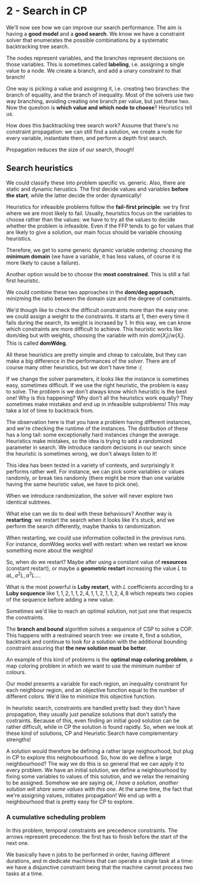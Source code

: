 # 2 - Search in CP

We'll now see how we can improve our search performance. The aim is having a **good model** and a **good search**. We know we have a constraint solver that enumerates the possible combinations by a systematic backtracking tree search.

The nodes represent variables, and the branches represent decisions on those variables. This is sometimes called **labeling**, i.e. assigning a single value to a node. We create a branch, and add a unary constraint to that branch!

One way is picking a value and assigning it, i.e. creating two branches: the branch of equality, and the branch of inequality. Most of the solvers use two way branching, avoiding creating one branch per value, but just these two. Now the question is **which value and which node to choose**? Heuristics tell us.

How does this backtracking tree search work? Assume that there's no constraint propagation: we can still find a solution, we create a node for every variable, instantiate them, and perform a depth first search.

Propagation reduces the size of our search, though!

## Search heuristics

We could classify these into problem specific vs. generic. Also, there are static and dynamic herustics. The first decide values and variables **before the start**, while the latter decide the order dynamically!

Heuristics for infeasible problems follow the **fail-first principle**: we try first where we are most likely to fail. Usually, heuristics focus on the variables to choose rather than the values: we have to try all the values to decide whether the problem is infeasible. Even if the FFP tends to go for values that are likely to give a solution, our main focus should be variable choosing heuristics. 

Therefore, we get to some generic dynamic variable ordering: choosing the **minimum domain** (we have a variable, it has less values, of course it is more likely to cause a failure).

Another option would be to choose the **most constrained**. This is still a fail first heuristic. 

We could combine these two approaches in the **dom/deg approach**, minizming the ratio between the domain size and the degree of constraints.

We'd though like to check the difficult constraints more than the easy one: we could assign a weight to the constraints. It starts at 1, then every time it fails during the search, its weight is incrased by 1. In this way, we can know which constraints are more difficult to achieve. This heuristic works like dom/deg but with weights, choosing the variable with min $dom(X_i)/ w(X_i)$. This is called **domWdeg**.

All these heuristics are pretty simple and cheap to calculate, but they can make a big difference in the performances of the solver. There are of course many other heuristics, but we don't have time :(

If we change the solver parameters, it looks like the instance is sometimes easy, sometimes difficult. If we use the right heuristic, the problem is easy to solve. The problem is we don't always know which heuristic is the best one! Why is this happening? Why don't all the heuristics work equally? They sometimes make mistakes and end up in infeasible subproblems! This may take a lot of time to backtrack from. 

The observation here is that you have a problem having different instances, and we're checking the runtime of the instances. The distribution of these has a long tail: some exceptionally hard instances change the average. Heuristics make mistakes, so the idea is trying to add a randomized parameter in search. We introduce random decisions in our search: since the heuristic is sometimes wrong, we don't always listen to it!

This idea has been tested in a variety of contexts, and surprisingly it performs rather well. For instance, we can pick some variables or values randomly, or break ties randomly (there might be more than one variable having the same heuristic value, we have to pick one).

When we introduce randomization, the solver will never explore two identical subtrees.

What else can we do to deal with these behaviours? Another way is **restarting**: we restart the search when it looks like it's stuck, and we perform the search differently, maybe thanks to randomization. 

When restarting, we could use information collected in the previous runs. For instance, domWdeg works well with restart: when we restart we know something more about the weights!

So, when do we restart? Maybe after using a constant value of **resources** (constant restart), or maybe a **geometric restart** increasing the value $L$ to $aL,a^2L,a^3L...$.

What is the most powerful is **Luby restart**, with $L$ coefficients according to a **Luby sequence** like $1,1,2,1,1,2,4,1,1,2,1,1,2,4,8$ which repeats two copies of the sequence before adding a new value. 

Sometimes we'd like to reach an optimal solution, not just one that respects the constraints.

The **branch and bound** algorithm solves a sequence of CSP to solve a COP. This happens with a restrained search tree: we create it, find a solution, backtrack and continue to look for a solution with the additional bounding constraint assuring that **the new solution must be better**.

An example of this kind of problems is the **optimal map coloring problem**, a map coloring problem in which we want to use the minimum number of colours. 

Our model presents a variable for each region, an inequality constraint for each neighbour region, and an objective function equal to the number of different colors. We'd like to minimize this objective function.

In heuristic search, constraints are handled pretty bad: they don't have propagation, they usually just penalize solutions that don't satisfy the costraints. Because of this, even finding an initial good solution can be rather difficult, while in CP the solution is found rapidly. So, when we look at these kind of solutions, CP and Heuristic Search have complementary strengths! 

A solution would therefore be defining a rather large neighourhood, but plug in CP to explore this neighobourhood. So, how do we define a large neighbourhood? The way we do this is so general that we can apply it to every problem. We have an initial solution, we define a neighbourhood by fixing some variables to values of this solution, and we relax the remaining to be assigned. Somehow we are saying *ok, I have a solution, another solution will share some values with this one*. At the same time, the fact that we're assigning values, initiates propagation! We end up with a neighbourhood that is pretty easy for CP to explore. 

### A cumulative scheduling problem

In this problem, temporal constraints are precedence constraints. The arrows represent precedence: the first has to finish before the start of the next one. 

We basically have n jobs to be performed in order, having different durations, and m dedicate machines that can operate a single task at a time: we have a disjunctive constraint being that the machine cannot process two tasks at a time.
